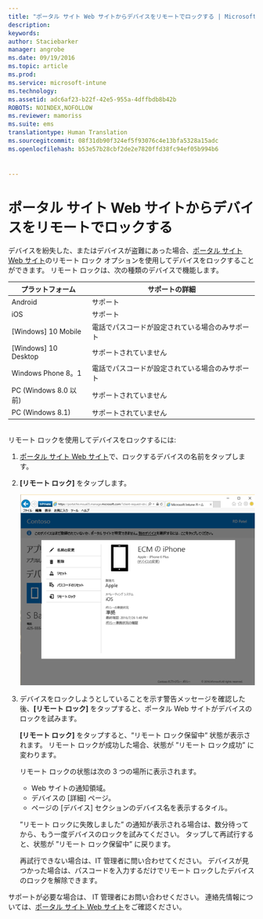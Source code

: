 ```yaml
---
title: "ポータル サイト Web サイトからデバイスをリモートでロックする | Microsoft Intune"
description: 
keywords: 
author: Staciebarker
manager: angrobe
ms.date: 09/19/2016
ms.topic: article
ms.prod: 
ms.service: microsoft-intune
ms.technology: 
ms.assetid: adc6af23-b22f-42e5-955a-4dffbdb8b42b
ROBOTS: NOINDEX,NOFOLLOW
ms.reviewer: mamoriss
ms.suite: ems
translationtype: Human Translation
ms.sourcegitcommit: 08f31db90f324ef5f93076c4e13bfa5328a15adc
ms.openlocfilehash: b53e57b28cbf2de2e7820ffd38fc94ef05b994b6


---
```



# ポータル サイト Web サイトからデバイスをリモートでロックする

デバイスを紛失した、またはデバイスが盗難にあった場合、[ポータル サイト Web サイト](http://portal.manage.microsoft.com)のリモート ロック オプションを使用してデバイスをロックすることができます。 リモート ロックは、次の種類のデバイスで機能します。

プラットフォーム  |サポートの詳細  
---------|---------
Android | サポート       
iOS | サポート
[Windows] 10 Mobile | 電話でパスコードが設定されている場合のみサポート     
[Windows] 10 Desktop | サポートされていません  
Windows Phone 8。1 | 電話でパスコードが設定されている場合のみサポート
PC (Windows 8.0 以前) | サポートされていません       
PC (Windows 8.1) | サポートされていません

</br>
リモート ロックを使用してデバイスをロックするには:

1.  [ポータル サイト Web サイト](http://portal.manage.microsoft.com)で、ロックするデバイスの名前をタップします。

2.  **[リモート ロック]** をタップします。

    ![remote-lock-option-on-company-portal-website](./media/iwp-screen-with-all-options.png)

3.  デバイスをロックしようとしていることを示す警告メッセージを確認した後、**[リモート ロック]** をタップすると、ポータル Web サイトがデバイスのロックを試みます。

    **[リモート ロック]** をタップすると、“リモート ロック保留中“ 状態が表示されます。  リモート ロックが成功した場合、状態が ”リモート ロック成功” に変わります。

    リモート ロックの状態は次の 3 つの場所に表示されます。

    * Web サイトの通知領域。
    * デバイスの [詳細] ページ。
    * ページの [デバイス] セクションのデバイス名を表示するタイル。

    ”リモート ロックに失敗しました” の通知が表示される場合は、数分待ってから、もう一度デバイスのロックを試みてください。 タップして再試行すると、状態が ”リモート ロック保留中” に戻ります。

    再試行できない場合は、IT 管理者に問い合わせてください。 デバイスが見つかった場合は、パスコードを入力するだけでリモート ロックしたデバイスのロックを解除できます。

サポートが必要な場合は、 IT 管理者にお問い合わせください。 連絡先情報については、[ポータル サイト Web サイト](http://portal.manage.microsoft.com)をご確認ください。




<!--HONumber=Oct16_HO2-->


